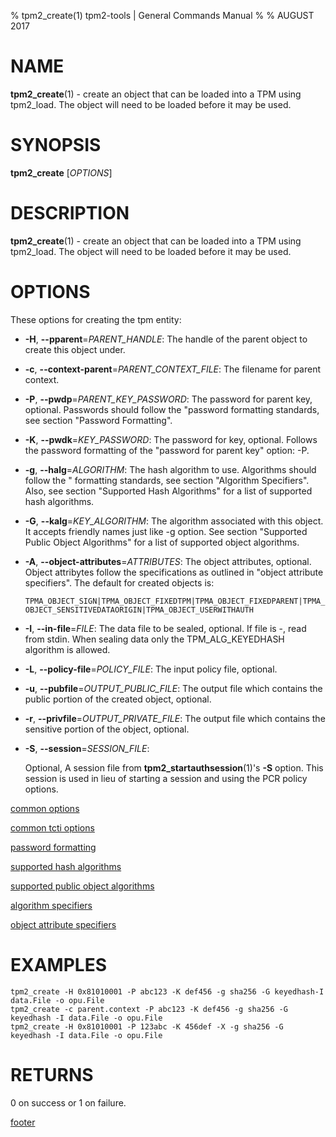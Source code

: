 % tpm2_create(1) tpm2-tools | General Commands Manual
%
% AUGUST 2017

# NAME

**tpm2_create**(1) - create an object that can be loaded into a TPM using tpm2_load.
The object will need to be loaded before it may be used.

# SYNOPSIS

**tpm2_create** [*OPTIONS*]

# DESCRIPTION

**tpm2_create**(1) - create an object that can be loaded into a TPM using tpm2_load.
The object will need to be loaded before it may be used.

# OPTIONS

These options for creating the tpm entity:

  * **-H**, **--pparent**=_PARENT\_HANDLE_:
    The handle of the parent object to create this object under.

  * **-c**, **--context-parent**=_PARENT\_CONTEXT\_FILE_:
    The filename for parent context.

  * **-P**, **--pwdp**=_PARENT\_KEY\_PASSWORD_:
    The password for parent key, optional. Passwords should follow the
    "password formatting standards, see section "Password Formatting".

  * **-K**, **--pwdk**=_KEY\_PASSWORD_:
    The password for key, optional. Follows the password formatting of the
    "password for parent key" option: -P.

  * **-g**, **--halg**=_ALGORITHM_:
    The hash algorithm to use. Algorithms should follow the
    " formatting standards, see section "Algorithm Specifiers".
    Also, see section "Supported Hash Algorithms" for a list of supported
    hash algorithms.

  * **-G**, **--kalg**=_KEY\_ALGORITHM_:
    The algorithm associated with this object. It accepts friendly names just
    like -g option. See section "Supported Public Object Algorithms" for a list
    of supported object algorithms.

  * **-A**, **--object-attributes**=_ATTRIBUTES_:
    The object attributes, optional. Object attribytes follow the specifications
    as outlined in "object attribute specifiers". The default for created objects is:

    `TPMA_OBJECT_SIGN|TPMA_OBJECT_FIXEDTPM|TPMA_OBJECT_FIXEDPARENT|TPMA_OBJECT_SENSITIVEDATAORIGIN|TPMA_OBJECT_USERWITHAUTH`

  * **-I**, **--in-file**=_FILE_:
    The data file to be sealed, optional. If file is -, read from stdin.
    When sealing data only the TPM_ALG_KEYEDHASH algorithm is allowed.

  * **-L**, **--policy-file**=_POLICY\_FILE_:
    The input policy file, optional.

  * **-u**, **--pubfile**=_OUTPUT\_PUBLIC\_FILE_:
    The output file which contains the public portion of the created object, optional.

  * **-r**, **--privfile**=_OUTPUT\_PRIVATE\_FILE_:
    The output file which contains the sensitive portion of the object, optional.

  * **-S**, **--session**=_SESSION\_FILE_:

    Optional, A session file from **tpm2_startauthsession**(1)'s **-S** option. This session
    is used in lieu of starting a session and using the PCR policy options.

[common options](common/options.md)

[common tcti options](common/tcti.md)

[password formatting](common/password.md)

[supported hash algorithms](common/hash.md)

[supported public object algorithms](common/object-alg.md)

[algorithm specifiers](common/alg.md)

[object attribute specifiers](common/object-attrs.md)

# EXAMPLES

```
tpm2_create -H 0x81010001 -P abc123 -K def456 -g sha256 -G keyedhash-I data.File -o opu.File
tpm2_create -c parent.context -P abc123 -K def456 -g sha256 -G keyedhash -I data.File -o opu.File
tpm2_create -H 0x81010001 -P 123abc -K 456def -X -g sha256 -G keyedhash -I data.File -o opu.File
```

# RETURNS

0 on success or 1 on failure.

[footer](common/footer.md)
